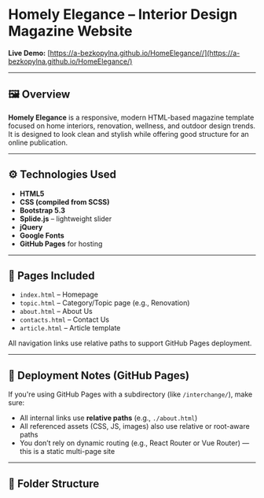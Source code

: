 # Homely Elegance – Interior Design Magazine Website

**Live Demo:** [https://a-bezkopylna.github.io/HomeElegance//](https://a-bezkopylna.github.io/HomeElegance/)

---

## 🖼 Overview

**Homely Elegance** is a responsive, modern HTML-based magazine template focused on home interiors, renovation, wellness, and outdoor design trends. It is designed to look clean and stylish while offering good structure for an online publication.

---

## ⚙️ Technologies Used

- **HTML5**
- **CSS (compiled from SCSS)**
- **Bootstrap 5.3**
- **Splide.js** – lightweight slider
- **jQuery**
- **Google Fonts**
- **GitHub Pages** for hosting

---

## 📂 Pages Included

- `index.html` – Homepage  
- `topic.html` – Category/Topic page (e.g., Renovation)  
- `about.html` – About Us  
- `contacts.html` – Contact Us  
- `article.html` – Article template  

All navigation links use relative paths to support GitHub Pages deployment.

---

## 🚀 Deployment Notes (GitHub Pages)

If you're using GitHub Pages with a subdirectory (like `/interchange/`), make sure:

- All internal links use **relative paths** (e.g., `./about.html`)
- All referenced assets (CSS, JS, images) also use relative or root-aware paths
- You don’t rely on dynamic routing (e.g., React Router or Vue Router) — this is a static multi-page site

---

## 📁 Folder Structure


